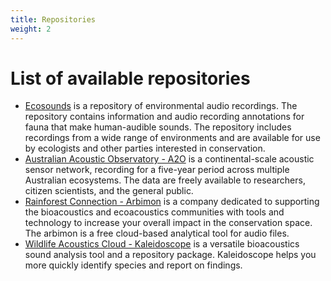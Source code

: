 ```yaml
---
title: Repositories
weight: 2
---
```


# List of available repositories

- [Ecosounds](https://www.ecosounds.org/) is a repository of environmental audio recordings. The repository contains information and audio recording annotations for fauna that make human-audible sounds. The repository includes recordings from a wide range of environments and are available for use by ecologists and other parties interested in conservation.
- [Australian Acoustic Observatory - A2O](https://acousticobservatory.org/) is a continental-scale acoustic sensor network, recording for a five-year period across multiple Australian ecosystems. The data are freely available to researchers, citizen scientists, and the general public.
- [Rainforest Connection - Arbimon](https://rfcx.org/ecoacoustics) is a company dedicated to supporting the bioacoustics and ecoacoustics communities with tools and technology to increase your overall impact in the conservation space. The arbimon is a free cloud-based analytical tool for audio files.
- [Wildlife Acoustics Cloud - Kaleidoscope](https://www.wildlifeacoustics.com/products/kaleidoscope-pro-cost-scenarios) is a versatile bioacoustics sound analysis tool and a repository package. Kaleidoscope helps you more quickly identify species and report on findings.
